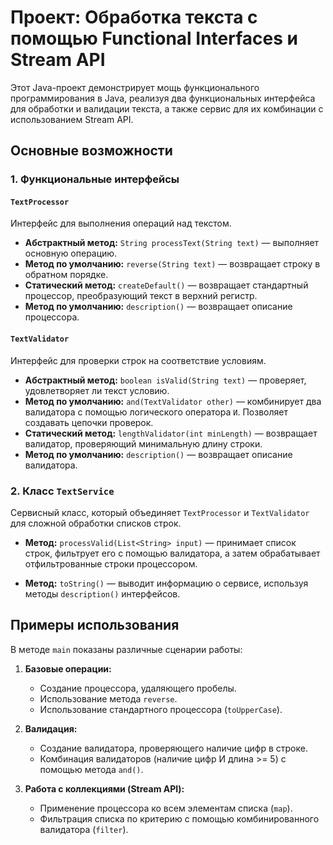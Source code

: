 # Проект: Обработка текста с помощью Functional Interfaces и Stream API

Этот Java-проект демонстрирует мощь функционального программирования в Java, реализуя два функциональных интерфейса для обработки и валидации текста, а также сервис для их комбинации с использованием Stream API.

## Основные возможности

### 1. Функциональные интерфейсы

#### `TextProcessor`
Интерфейс для выполнения операций над текстом.
*   **Абстрактный метод:** `String processText(String text)` — выполняет основную операцию.
*   **Метод по умолчанию:** `reverse(String text)` — возвращает строку в обратном порядке.
*   **Статический метод:** `createDefault()` — возвращает стандартный процессор, преобразующий текст в верхний регистр.
*   **Метод по умолчанию:** `description()` — возвращает описание процессора.

#### `TextValidator`
Интерфейс для проверки строк на соответствие условиям.
*   **Абстрактный метод:** `boolean isValid(String text)` — проверяет, удовлетворяет ли текст условию.
*   **Метод по умолчанию:** `and(TextValidator other)` — комбинирует два валидатора с помощью логического оператора `И`. Позволяет создавать цепочки проверок.
*   **Статический метод:** `lengthValidator(int minLength)` — возвращает валидатор, проверяющий минимальную длину строки.
*   **Метод по умолчанию:** `description()` — возвращает описание валидатора.

### 2. Класс `TextService`

Сервисный класс, который объединяет `TextProcessor` и `TextValidator` для сложной обработки списков строк.
*   **Метод:** `processValid(List<String> input)` — принимает список строк, фильтрует его с помощью валидатора, а затем обрабатывает отфильтрованные строки процессором. 

*   **Метод:** `toString()` — выводит информацию о сервисе, используя методы `description()` интерфейсов.

## Примеры использования

В методе `main` показаны различные сценарии работы:

1.  **Базовые операции:**
    *   Создание процессора, удаляющего пробелы.
    *   Использование метода `reverse`.
    *   Использование стандартного процессора (`toUpperCase`).

2.  **Валидация:**
    *   Создание валидатора, проверяющего наличие цифр в строке.
    *   Комбинация валидаторов (наличие цифр И длина >= 5) с помощью метода `and()`.

3.  **Работа с коллекциями (Stream API):**
    *   Применение процессора ко всем элементам списка (`map`).
    *   Фильтрация списка по критерию с помощью комбинированного валидатора (`filter`).
